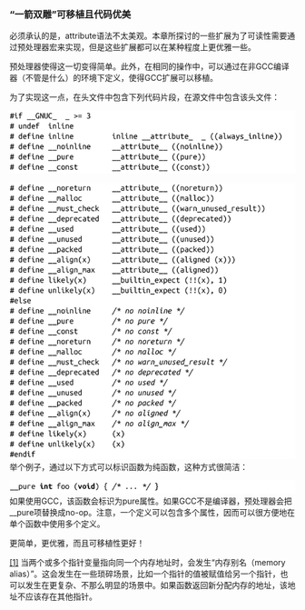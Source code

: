 ### “一箭双雕”可移植且代码优美

必须承认的是，attribute语法不太美观。本章所探讨的一些扩展为了可读性需要通过预处理器宏来实现，但是这些扩展都可以在某种程度上更优雅一些。

预处理器使得这一切变得简单。此外，在相同的操作中，可以通过在非GCC编译器（不管是什么）的环境下定义，使得GCC扩展可以移植。

为了实现这一点，在头文件中包含下列代码片段，在源文件中包含该头文件：



![623.png](../images/623.png)


![624.png](../images/624.png)
举个例子，通过以下方式可以标识函数为纯函数，这种方式很简洁：



![625.png](../images/625.png)
如果使用GCC，该函数会标识为pure属性。如果GCC不是编译器，预处理器会把__pure项替换成no-op。注意，一个定义可以包含多个属性，因而可以很方便地在单个函数中使用多个定义。

更简单，更优雅，而且可移植性更好！

<a class="my_markdown" href="['#acfa1']">[1]</a> 当两个或多个指针变量指向同一个内存地址时，会发生“内存别名（memory alias）”。这会发生在一些琐碎场景，比如一个指针的值被赋值给另一个指针，也可以发生在更复杂、不那么明显的场景中。如果函数返回新分配内存的地址，该地址不应该存在其他指针。



